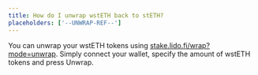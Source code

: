 ```yaml
---
title: How do I unwrap wstETH back to stETH?
placeholders: ['--UNWRAP-REF--']
---
```


You can unwrap your wstETH tokens using [stake.lido.fi/wrap?mode=unwrap](https://stake.lido.fi/?mode=unwrap--UNWRAP-REF--). Simply connect your wallet, specify the amount of wstETH tokens and press Unwrap.
